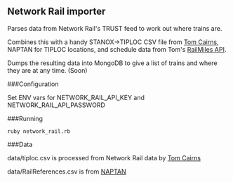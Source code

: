 ## Network Rail importer

Parses data from Network Rail's TRUST feed to work out where trains are.

Combines this with a handy STANOX->TIPLOC CSV file from [Tom Cairns](http://www.thomas-cairns.co.uk/), NAPTAN for TIPLOC locations, and schedule data from Tom's [RailMiles API](http://api.traintimes.im).

Dumps the resulting data into MongoDB to give a list of trains and where they are at any time. (Soon)

###Configuration

Set ENV vars for NETWORK_RAIL_API_KEY and NETWORK_RAIL_API_PASSWORD

###Running

    ruby network_rail.rb
    
###Data

data/tiploc.csv is processed from Network Rail data by [Tom Cairns](http://www.thomas-cairns.co.uk/)

data/RailReferences.csv is from [NAPTAN](http://data.gov.uk/dataset/naptan)